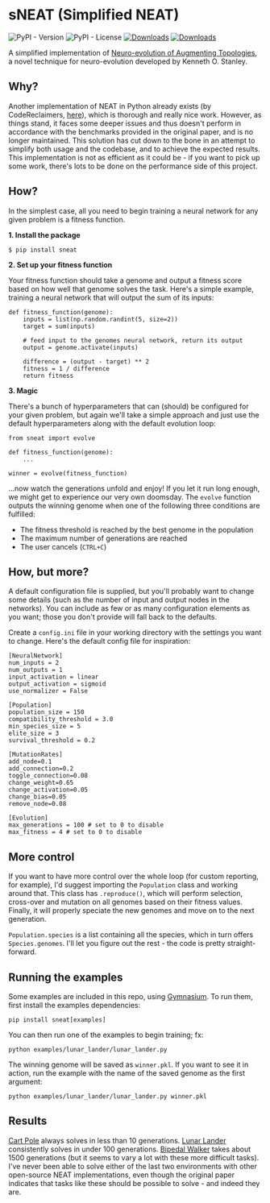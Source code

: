 # sNEAT (Simplified NEAT)

![PyPI - Version](https://img.shields.io/pypi/v/sneat)
![PyPI - License](https://img.shields.io/pypi/l/sneat)
[![Downloads](https://static.pepy.tech/badge/sneat)](https://pepy.tech/project/sneat)
[![Downloads](https://static.pepy.tech/badge/sneat/month)](https://pepy.tech/project/sneat)

A simplified implementation of [Neuro-evolution of Augmenting Topologies](https://nn.cs.utexas.edu/downloads/papers/stanley.ec02.pdf), a novel technique for neuro-evolution developed by Kenneth O. Stanley. 

## Why? 

Another implementation of NEAT in Python already exists (by CodeReclaimers, [here](https://github.com/CodeReclaimers/neat-python)), which is thorough and really nice work. However, as things stand, it faces some deeper issues and thus doesn't perform in accordance with the benchmarks provided in the original paper, and is no longer maintained. This solution has cut down to the bone in an attempt to simplify both usage and the codebase, and to achieve the expected results. This implementation is not as efficient as it could be - if you want to pick up some work, there's lots to be done on the performance side of this project. 

## How? 

In the simplest case, all you need to begin training a neural network for any given problem is a fitness function. 

**1. Install the package**

`$ pip install sneat`

**2. Set up your fitness function**

Your fitness function should take a genome and output a fitness score based on how well that genome solves the task. 
Here's a simple example, training a neural network that will output the sum of its inputs:

```
def fitness_function(genome):
    inputs = list(np.random.randint(5, size=2))
    target = sum(inputs)

    # feed input to the genomes neural network, return its output
    output = genome.activate(inputs) 

    difference = (output - target) ** 2
    fitness = 1 / difference
    return fitness
```

**3. Magic**

There's a bunch of hyperparameters that can (should) be configured for your given problem, but again we'll take a simple approach and just use the default hyperparameters along with the default evolution loop:

```
from sneat import evolve

def fitness_function(genome):
    ...

winner = evolve(fitness_function)
```

...now watch the generations unfold and enjoy! If you let it run long enough, we might get to experience our very own doomsday. The `evolve` function outputs the winning genome when one of the following three conditions are fulfilled: 

- The fitness threshold is reached by the best genome in the population
- The maximum number of generations are reached
- The user cancels (`CTRL+C`)

## How, but more? 

A default configuration file is supplied, but you'll probably want to change some details (such as the number of input and output nodes in the networks). You can include as few or as many configuration elements as you want; those you don't provide will fall back to the defaults. 

Create a `config.ini` file in your working directory with the settings you want to change. Here's the default config file for inspiration: 

```
[NeuralNetwork]
num_inputs = 2
num_outputs = 1
input_activation = linear
output_activation = sigmoid
use_normalizer = False

[Population]
population_size = 150
compatibility_threshold = 3.0
min_species_size = 5
elite_size = 3
survival_threshold = 0.2

[MutationRates]
add_node=0.1
add_connection=0.2
toggle_connection=0.08
change_weight=0.65
change_activation=0.05
change_bias=0.05
remove_node=0.08

[Evolution]
max_generations = 100 # set to 0 to disable
max_fitness = 4 # set to 0 to disable
```

## More control

If you want to have more control over the whole loop (for custom reporting, for example), I'd suggest importing the `Population` class and working around that. This class has `.reproduce()`, which will perform selection, cross-over and mutation on all genomes based on their fitness values. Finally, it will properly speciate the new genomes and move on to the next generation. 

`Population.species` is a list containing all the species, which in turn offers `Species.genomes`. I'll let you figure out the rest - the code is pretty straight-forward. 

## Running the examples

Some examples are included in this repo, using [Gymnasium](https://gymnasium.farama.org/index.html#). To run them, first install the examples dependencies:

`pip install sneat[examples]`

You can then run one of the examples to begin training; fx:

`python examples/lunar_lander/lunar_lander.py`

The winning genome will be saved as `winner.pkl`. If you want to see it in action, run the example with the name of the saved genome as the first argument:

`python examples/lunar_lander/lunar_lander.py winner.pkl`

## Results

[Cart Pole](https://gymnasium.farama.org/environments/classic_control/cart_pole/) always solves in less than 10 generations. [Lunar Lander](https://gymnasium.farama.org/environments/box2d/lunar_lander/) consistently solves in under 100 generations. [Bipedal Walker](https://gymnasium.farama.org/environments/box2d/bipedal_walker/) takes about 1500 generations (but it seems to vary a lot with these more difficult tasks). I've never been able to solve either of the last two environments with other open-source NEAT implementations, even though the original paper indicates that tasks like these should be possible to solve - and indeed they are. 